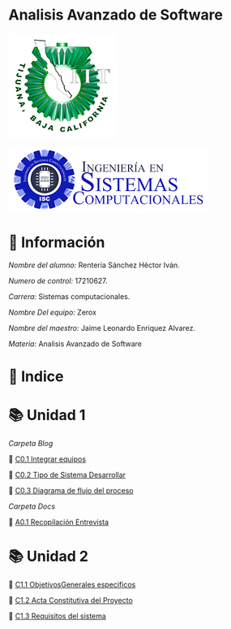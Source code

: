# Analisis Avanzado de Software
![LogoITT](Img/ITT.png)

![Sistemas](Img/sistemas.png)

# :bust_in_silhouette: Información #

*Nombre del alumno:* Rentería Sánchez Héctor Iván.

*Numero de control:* 17210627.

*Carrera:* Sistemas computacionales.

*Nombre Del equipo:* Zerox

*Nombre del maestro:* Jaime Leonardo Enriquez Alvarez.

*Materia:* Analisis Avanzado de
Software


# :open_file_folder: Indice #

# :books: Unidad 1





*Carpeta Blog*

  :round_pushpin: [C0.1 Integrar equipos](Blog/C0.1-Integrar-equipos-_Hector-Ivan-Renteria-Sanchez.md)
  
  :round_pushpin: [C0.2 Tipo de Sistema Desarrollar](Blog/C0.2_Tipo_de_Sistema_Desarrollar_Hector_Renteria.md)


  :round_pushpin: [C0.3 Diagrama de flujo del proceso](Blog/C0.3_DiagramadeFlujo_Proceso_Hector_Renteria.md)

*Carpeta Docs*

  :busts_in_silhouette: [A0.1 Recopilación Entrevista](Docs/A0.1-RecopilacionEntrevista_Hector_Renteria.md)

  # :books: Unidad 2

  :round_pushpin: [C1.1 ObjetivosGenerales especificos](Blog/C1.1_ObjetivosGenerales_especificos_Hector_Renteria.md)

  :round_pushpin: [C1.2 Acta Constitutiva del Proyecto](Blog/C1.2_Acta_Constitutiva_del_Proyecto_Hector_Renteria.md)
  
  :round_pushpin: [C1.3 Requisitos del sistema](Blog/C1.3_Requisitos_del_sistema_Hector_Renteria.md)
   


  



